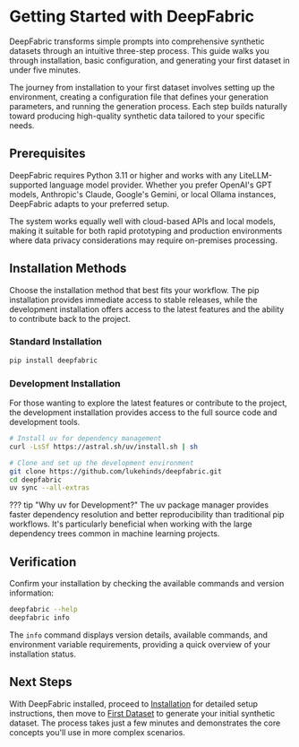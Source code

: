 # Getting Started with DeepFabric

DeepFabric transforms simple prompts into comprehensive synthetic datasets through an intuitive three-step process. This guide walks you through installation, basic configuration, and generating your first dataset in under five minutes.

The journey from installation to your first dataset involves setting up the environment, creating a configuration file that defines your generation parameters, and running the generation process. Each step builds naturally toward producing high-quality synthetic data tailored to your specific needs.

## Prerequisites

DeepFabric requires Python 3.11 or higher and works with any LiteLLM-supported language model provider. Whether you prefer OpenAI's GPT models, Anthropic's Claude, Google's Gemini, or local Ollama instances, DeepFabric adapts to your preferred setup.

The system works equally well with cloud-based APIs and local models, making it suitable for both rapid prototyping and production environments where data privacy considerations may require on-premises processing.

## Installation Methods

Choose the installation method that best fits your workflow. The pip installation provides immediate access to stable releases, while the development installation offers access to the latest features and the ability to contribute back to the project.

### Standard Installation

```bash
pip install deepfabric
```

### Development Installation

For those wanting to explore the latest features or contribute to the project, the development installation provides access to the full source code and development tools.

```bash
# Install uv for dependency management
curl -LsSf https://astral.sh/uv/install.sh | sh

# Clone and set up the development environment
git clone https://github.com/lukehinds/deepfabric.git
cd deepfabric
uv sync --all-extras
```

??? tip "Why uv for Development?"
    The uv package manager provides faster dependency resolution and better reproducibility than traditional pip workflows. It's particularly beneficial when working with the large dependency trees common in machine learning projects.

## Verification

Confirm your installation by checking the available commands and version information:

```bash
deepfabric --help
deepfabric info
```

The `info` command displays version details, available commands, and environment variable requirements, providing a quick overview of your installation status.

## Next Steps

With DeepFabric installed, proceed to [Installation](installation.md) for detailed setup instructions, then move to [First Dataset](first-dataset.md) to generate your initial synthetic dataset. The process takes just a few minutes and demonstrates the core concepts you'll use in more complex scenarios.